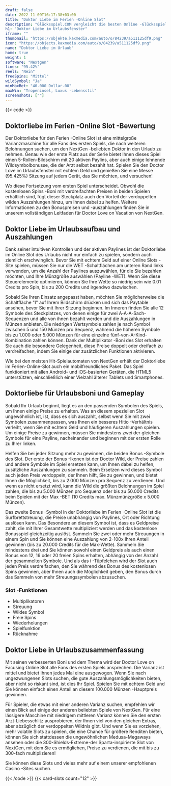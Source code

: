 ```yaml
---
draft: false
date: 2022-11-09T16:17:38+03:00
title: "Doktor Liebe im Ferien -Online Slot"
description: "Glücksspiel.COM vergleicht die besten Online -Glücksspiel -Sites und -spiele der Kanada.  Unabhängige Produktbewertungen und exklusive Anmeldeangebote. Jetzt spielen!"
h1: "Doktor Liebe im Urlaubsfenster"
iframe: ""
thumbnail: "https://objekte.kaxmedia.com/auto/o/84239/a511125df9.png"
icon: "https://objects.kaxmedia.com/auto/o/84239/a511125df9.png"
name: "Doktor Liebe im Urlaub"
home: true
weight: 1
software: "Nextgen"
lines: "95.42%"
reels: "Nein"
freeSpins: "Mittel"
wildSymbol: "Ja"
minMaxBet: "40.000 Dollar.00"
maxWin: "Tropeninsel, Luxus -Lebensstil"
screenshots: [""]
---
```


{{< code >}}<h2>Doktorliebe im Ferien -Online Slot -Bewertung</h2><p>Der Doktorliebe für den Ferien -Online Slot ist eine mittelgroße Varianzmaschine für alle Fans des ersten Spiels, die nach weiteren Belohnungen suchen, um den NextGen -beliebten Doktor in den Urlaub zu nehmen. Genau wie der erste Platz aus der Serie bietet Ihnen dieses Spiel einen 5-Rollen-Bildschirm mit 20 aktiven Paylins, aber auch einige lohnende Wildsymbolbonusse, die der Arzt selbst bezahlt hat. Spielen Sie den Doctor Love im Urlaubsfenster mit echtem Geld und genießen Sie eine Messe (95.425%) Sitzung auf jedem Gerät, das Sie möchten, und versuchen!</p><p>Wo diese Fortsetzung vom ersten Spiel unterscheidet. Obwohl die kostenlosen Spins -Boni mit verdreifachten Preisen in beiden Spielen erhältlich sind, fügt dieser Steckplatz auch den Vorteil der verdoppelten wilden Auszahlungen hinzu, um Ihnen dabei zu helfen.  Weitere Informationen zu den Bonuspreisen und -auszahlungen finden Sie in unserem vollständigen Leitfaden für Doctor Love on Vacation von NextGen.</p><h2>Doktor Liebe im Urlaubsaufbau und Auszahlungen</h2><p>Dank seiner intuitiven Kontrollen und der aktiven Paylines ist der Doktorliebe im Online Slot des Urlaubs nicht nur einfach zu spielen, sondern auch ziemlich erschwinglich. Bevor Sie mit echtem Geld auf einer Online Slots -Site spielen, müssen Sie nur die WET -Schaltflächen am unteren Rand links verwenden, um die Anzahl der Paylines auszuwählen, für die Sie bezahlen möchten, und Ihre Münzgröße auswählen (Payline -WET). Wenn Sie diese Steuerelemente optimieren, können Sie Ihre Wette so niedrig sein wie 0.01 Credits pro Spin, bis zu 200 Credits und irgendwo dazwischen.</p><p>Sobald Sie Ihren Einsatz angepasst haben, möchten Sie möglicherweise die Schaltfläche "I" auf Ihrem Bildschirm drücken und sich das Paytable ansehen, bevor Sie mit Ihrer Sitzung beginnen. Im Inneren finden Sie alle 12 Symbole des Steckplatzes, von denen einige für zwei A-A-A-Sach-Sequenzen und alle von ihnen bezahlt werden und die Auszahlungen in Münzen anbieten. Die niedrigen Wertsymbole zahlen je nach Symbol zwischen 5 und 150 Münzen pro Sequenz, während die höheren Symbole bis zu 1.000 oder 5.000 Münzen für eine einzelne fünf-von-A-Kind-Kombination zahlen können. Dank der Multiplikator -Boni des Slot erhalten Sie auch die besondere Gelegenheit, diese Preise doppelt oder dreifach zu verdreifachen, indem Sie einige der zusätzlichen Funktionen aktivieren.</p><p>Wie bei den meisten Hit-Spielautomaten von NextGen erhält der Doktorliebe im Ferien-Online-Slot auch ein mobilfreundliches Paket. Das Spiel funktioniert mit allen Android- und iOS-basierten Geräten, die HTML5 unterstützen, einschließlich einer Vielzahl älterer Tablets und Smartphones.</p><h2>Doktorliebe für Urlaubsboni und Gameplay</h2><p>Sobald Ihr Urlaub beginnt, liegt es an den passenden Symbolen des Spiels, um Ihnen einige Preise zu erhalten. Was an diesem speziellen Slot ungewöhnlich ist, ist, dass es sich auszahlt, selbst wenn Sie mit zwei Symbolen zusammenpassen, was Ihnen ein besseres Hitio -Verhältnis verleiht, wenn Sie mit echtem Geld und häufigeren Auszahlungen spielen. Um einige Preise zu gewinnen, müssen Sie mindestens zwei der gleichen Symbole für eine Payline, nacheinander und beginnen mit der ersten Rolle zu Ihrer linken.</p><p>Helfen Sie bei jeder Sitzung mehr zu gewinnen, die beiden Bonus -Symbole des Slot. Der erste der Bonus -Ikonen ist der Doctor Wild, der Preise zahlen und andere Symbole im Spiel ersetzen kann, um Ihnen dabei zu helfen, zusätzliche Auszahlungen zu sammeln. Beim Ersetzen wird dieses Symbol auch jeden Preis verdoppeln, der Ihnen hilft, Sie zu gewinnen, und bietet Ihnen die Möglichkeit, bis zu 2.000 Münzen pro Sequenz zu verdienen. Und wenn es nicht ersetzt wird, kann die Wild die größten Belohnungen im Spiel zahlen, die bis zu 5.000 Münzen pro Sequenz oder bis zu 50.000 Credits beim Spielen mit der Max -BET (10 Credits max. Münzmünzgröße x 5.000 Münzen).</p><p>Das zweite Bonus -Symbol in der Doktorliebe im Ferien -Online Slot ist die Surfbrettstreuung, die Preise unabhängig von Paylines, Ort oder Richtung auslösen kann. Das Besondere an diesem Symbol ist, dass es Geldpreise zahlt, die mit Ihrer Gesamtwette multipliziert werden und das kostenlose Bonusspiel gleichzeitig auslöst. Sammeln Sie zwei oder mehr Streuungen in einem Spin und Sie können eine Auszahlung von 2-100x Ihren Anteil gewinnen (bis zu 20.000 Credits für die Max-Wette). Sammeln Sie mindestens drei und Sie können sowohl einen Geldpreis als auch einen Bonus von 12, 16 oder 20 freien Spins erhalten, abhängig von der Anzahl der gesammelten Symbole. Und als das i -Tüpfelchen wird der Slot auch jeden Preis verdreifachen, den Sie während des Bonus des kostenlosen Spins gewinnen, aber Ihnen auch die Möglichkeit geben, den Bonus durch das Sammeln von mehr Streuungssymbolen abzusuchen.</p><h3>
Slot -Funktionen</h3><ul>
<li></span>
Multiplikatoren</li>
<li></span>
Streuung</li>
<li></span>
Wildes Symbol</li>
<li></span>
Freie Spins</li>
<li></span>
Wiederholungen</li>
<li></span>
Spielfunktion</li>
<li></span>
Rücknahme</li></ul><h2>Doktor Liebe in Urlaubszusammenfassung</h2><p>Mit seinen verbesserten Boni und dem Thema wird der Doctor Love on Facusing Online Slot alle Fans des ersten Spiels ansprechen. Die Varianz ist mittel und bietet Ihnen jedes Mal eine ausgewogen. Wenn Sie nach ungezwungenen Slots suchen, die gute Auszahlungsmöglichkeiten bieten, aber nicht so riskant sind, ist dies Ihr Spiel. Spielen Sie mit echtem Geld und Sie können einfach einen Anteil an diesem 100.000 Münzen -Hauptpreis gewinnen.</p><p>Für Spieler, die etwas mit einer anderen Varianz suchen, empfehlen wir einen Blick auf einige der anderen beliebten Spiele von NextGen. Für eine lässigere Maschine mit niedrigem mittleren Varianz können Sie den ersten Arzt-Liebesschlitz ausprobieren, der Ihnen viel von den gleichen Extras, aber abzüglich der verdoppelten Wildnis gibt. Und wenn Sie es vorziehen, mehr volatile Slots zu spielen, die eine Chance für größere Renditen bieten, können Sie sich stattdessen die ungewöhnlichen Medusa-Megaways ansehen oder die 300-Shields-Extreme-der Sparta-inspirierte Slot von NextGen, mit dem Sie es ermöglichen, Preise zu verdienen, die mit bis zu 300-fach multiplizieren!</p><p>Sie können diese Slots und vieles mehr auf einem unserer empfohlenen Casino -Sites suchen.</p>{{< /code >}}
 {{< card-slots count="12" >}}